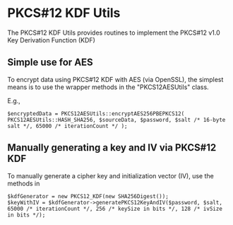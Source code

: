 PKCS#12 KDF Utils
=================

The PKCS#12 KDF Utils provides routines to implement the PKCS#12 v1.0 Key Derivation Function (KDF)


Simple use for AES
------------------

To encrypt data using PKCS#12 KDF with AES (via OpenSSL), the simplest means is to use the wrapper methods in the "PKCS12AESUtils" class.

E.g.,

    $encryptedData = PKCS12AESUtils::encryptAES256PBEPKCS12( PKCS12AESUtils::HASH_SHA256, $sourceData, $password, $salt /* 16-byte salt */, 65000 /* iterationCount */ );


Manually generating a key and IV via PKCS#12 KDF
------------------------------------------------

To manually generate a cipher key and initialization vector (IV), use the methods in 

    $kdfGenerator = new PKCS12_KDF(new SHA256Digest());
    $keyWithIV = $kdfGenerator->generatePKCS12KeyAndIV($password, $salt, 65000 /* iterationCount */, 256 /* keySize in bits */, 128 /* ivSize in bits */);


